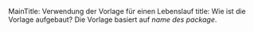 MainTitle: Verwendung der Vorlage für einen Lebenslauf
title: Wie ist die Vorlage aufgebaut?
Die Vorlage basiert auf *name des package*.
